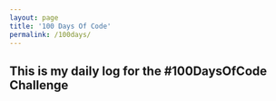 ```yaml
---
layout: page
title: '100 Days Of Code'
permalink: /100days/
---
```


## This is my daily log for the #100DaysOfCode Challenge

